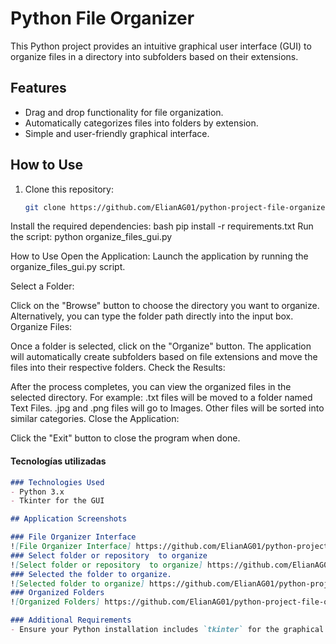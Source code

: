 # Python File Organizer

This Python project provides an intuitive graphical user interface (GUI) to organize files in a directory into subfolders based on their extensions.

## Features
- Drag and drop functionality for file organization.
- Automatically categorizes files into folders by extension.
- Simple and user-friendly graphical interface.

## How to Use
1. Clone this repository:
   ```bash
   git clone https://github.com/ElianAG01/python-project-file-organizer
Install the required dependencies:
bash
pip install -r requirements.txt
Run the script:
python organize_files_gui.py

How to Use
Open the Application: Launch the application by running the organize_files_gui.py script.

Select a Folder:

Click on the "Browse" button to choose the directory you want to organize.
Alternatively, you can type the folder path directly into the input box.
Organize Files:

Once a folder is selected, click on the "Organize" button.
The application will automatically create subfolders based on file extensions and move the files into their respective folders.
Check the Results:

After the process completes, you can view the organized files in the selected directory.
For example:
.txt files will be moved to a folder named Text Files.
.jpg and .png files will go to Images.
Other files will be sorted into similar categories.
Close the Application:

Click the "Exit" button to close the program when done.

#### Tecnologías utilizadas
```markdown
### Technologies Used
- Python 3.x
- Tkinter for the GUI

## Application Screenshots

### File Organizer Interface
![File Organizer Interface] https://github.com/ElianAG01/python-project-file-organizer/blob/main/Captura%20de%20pantalla%202025-01-08%20010510.png
### Select folder or repository  to organize
![Select folder or repository  to organize] https://github.com/ElianAG01/python-project-file-organizer/blob/main/Captura%20de%20pantalla%202025-01-08%20010544.png
### Selected the folder to organize.
![Selected folder to organize] https://github.com/ElianAG01/python-project-file-organizer/blob/main/Captura%20de%20pantalla%202025-01-08%20010607.png
### Organized Folders
![Organized Folders] https://github.com/ElianAG01/python-project-file-organizer/blob/main/Captura%20de%20pantalla%202025-01-08%20010639.png

### Additional Requirements
- Ensure your Python installation includes `tkinter` for the graphical interface. 
